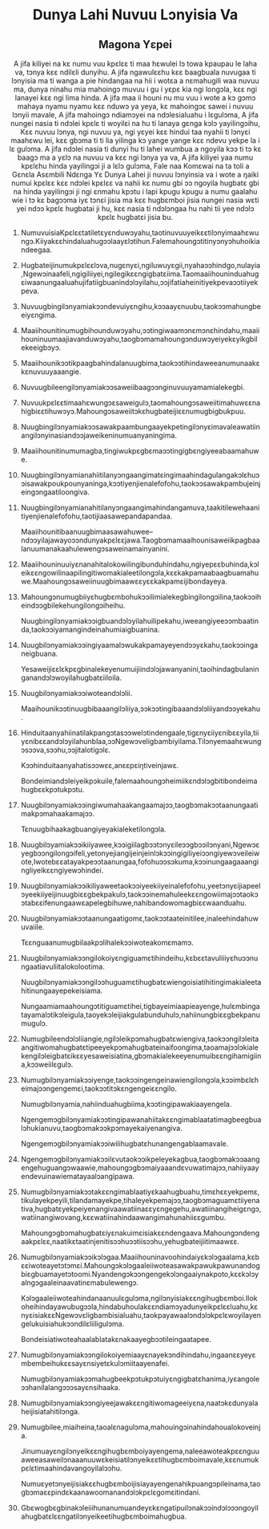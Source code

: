 <h1 align='center'>Dunya Lahi Nuvuu Lɔnyisia Va</h1>
<h2 align='center'>Magona Yɛpei</h2>
<p align='center'>A jifa kiliyei na kɛ numu vuu kpɛlɛɛ ti maa hɛwulei lɔ towa kpaupau le laha va, tɔnya kɛɛ ndilɛli dunyihu.
A jifa ngawulɛɛhu kɛɛ baagbuala nuvugaa ti lɔnyisia ma ti wanga a pie hindangaa na hii i wotɛa a nɛmahugili waa nuvuu ma, dunya ninahu mia mahoingɔ muvuu i gu i yɛpɛ kia ngi longɔla, kɛɛ ngi lanayei kɛɛ ngi lima hinda.
A jifa maa ii houni nu mu vuu i wote a kɔ gɔmɔ mahaya nyamu nyamu kɛɛ nduwɔ ya yeya, kɛ mahoingɔɛ sawei i nuvuu lɔnyii mavale,
A jifa mahoingɔ ndiamɔyei na ndɔlesialuahu i lɛgulɔma,
A jifa nungei nasia ti ndɔlei kpɛlɛ ti woyilɛi na hu ti lanaya gɛnga kɔlɔ yayilingɔihu,
Kɛɛ nuvuu lɔnya, ngi nuvuu ya, ngi yɛyei kɛɛ hindui taa nyahii ti lɔnyɛi maahɛwu lei, kɛɛ gbɔma ti ti lia yilinga kɔ yange yange kɛɛ ndevu yekpe la i lɛ gulɔma.
A jifa ndɔlei nasia ti dunyi hu ti lahei wumbua a ngoyila kɔɔ ti tɔ kɛ baagɔ ma a yɛlɔ na nuvuu va kɛɛ ngi lɔnya ya va,
A jifa kiliyei yaa numu kpɛlɛhu hinda yayilingɔi ji a lɛlɔ gulɔma,
Fale naa
Komɛwai na ta toli a
Gɛnɛla Asɛmbili
Ndɛnga Yɛ
Dunya Lahei ji nuvuu lɔnyinsia va i wote a ŋaiki numui kpɛlɛɛ kɛɛ ndɔlei kpɛlɛɛ va nahii kɛ numu gbi ɔɔ ngoyila hugbatɛ gbi na hinda yayilingɔi ji ngi ɛnmahu kpɔtu i lapi kpugu kpugu a numu gaalahu wie i tɔ kɛ bagɔɔma iyɛ tɔnɛi jisia ma kɛɛ hugbɛmboi jisia nungei nasia wɛti yei ndɔɔ kpɛlɛ hugbatai ji hu, kɛɛ nasia ti ndɔlɔngaa hu nahi tii yee ndɔlɔ kpɛlɛ hugbatɛi jisia bu.</p>
<ol>
  <li>
    <p>NumuvuisiaKpɛlɛɛtatiletɛyɛnduwɔyahu,taotinuvuuyeikɛɛtilɔnyimaahɛwungɔ.Kiiyakɛɛhindaluahugɔɔlaayɛlɔtihun.Falemahoungɔtitinyɔnyɔhuhoikiandeegaa.</p>
  </li>
  <li>
    <p>Hugbateijinumukpɛlɛɛlɔva,nugɛnyɛi,ngiluwuyɛgii,nyahaɔɔhindgo,nulayia,Ngewɔinaafeli,ngigiliiyei,ngilegikɛɛngigbatɛiima.Taomaaiihouninduahugɛiwaanungaaluahujifatiigbuanindɔlɔyilahu,ɔɔjifatiaheinitiyekpevaɔɔtiiyekpeva.</p>
  </li>
  <li>
    <p>Nuvuugbingilɔnyamiakɔɔndevuiyɛngihu,kɔɔaayɛnuubu,taokɔɔmahungbeeiyɛngima.</p>
  </li>
  <li>
    <p>Maaiihounitinumugbihounduwɔyahu,ɔɔtingiwaamɔnɛmɔnɛhindahu,maaiihouninuumaajiavanduwɔyahu,taogbɔmamahoungɔnduwɔyeiyekɛyikgbilekeeigbɔyɔ.</p>
  </li>
  <li>
    <p>Maaiihounikɔɔtikpaagbahindalanuugbima,taokɔɔtihindaweeanumunaakɛkɛnuvuuyaaangie.</p>
  </li>
  <li>
    <p>Nuvuugbileengilɔnyamiakɔɔsaweiibaagɔɔnginuvuuyamamialekegbi.</p>
  </li>
  <li>
    <p>Nuvuukpɛlɛɛtimaahɛwungɔɛsaweigulɔ,taomahoungɔsaweiitimahuwɛɛnahigbiɛɛtihuwɔyɔ.Mahoungɔsaweiitɔkɛhugbateijiɛɛnumugbigbukpuu.</p>
  </li>
  <li>
    <p>Nuugbingilɔnyamiakɔɔsawakpaambungaayekpetingilɔnyɛimavaleawatiinangilɔnyinasiandɔɔjaweikeninumuanyaningima.</p>
  </li>
  <li>
    <p>Maaiihounitinumumagba,tingiwukpɛgbɛmaɔɔtingigbɛngiyeeabaamahuwe.</p>
  </li>
  <li>
    <p>Nuugbingilɔnyamianahiitilanyɔngaangimatɛingimaahindagulangakɔlɛhuɔɔisawakpoukpounyaninga,kɔɔtiyenjienalefofohu,taokɔɔsawakpambujeinjeingɔngaatiloongiva.</p>
  </li>
  <li>
    <p>Nuugbingilɔnyamianahitilanyɔngaangimahindangamuva,taakitilewehaanitiyenjienalefofohu,taotijiaasawepandapandaa.</p>
    <p>Maaiihounitibaanuugbimaasawahuwee–ndɔɔyilajawayoɔɔndunyakpɛlɛɛjawa.Taogbɔmamaaihounisaweiikpagbaalanuumanakaahulewengɔsaweinamainyanini.</p>
  </li>
  <li>
    <p>Maaiihouninuuiyɛnanahitalokowilingibunduhindahu,ngiyepɛɛbuhinda,kɔleikɛɛngowilinaapilingitiwomakialeetilongɔla,kɛɛkakpamaabaagbuamahuwe.Maahoungɔsaweiinuugbimaawɛɛyɛɛkakpamɛijibondayeya.</p>
  </li>
  <li>
    <p>Mahoungɔnumugbiiyɛhugbɛmbohukɔɔilimialekegbingilongɔilina,taokɔɔiheindɔɔgbilekehungilongɔiheihu.</p>
    <p>Nuugbingilɔnyamiakɔɔigbuandɔlɔyilahuilipekahu,iweeangiyeeɔɔmbaatinda,taokɔɔiyamangindeinahumiaigbuanina.</p>
  </li>
  <li>
    <p>Nuugbilɔnyamiakɔɔingiyaamalɔwukakpamayeyendɔɔyɛkahu,taokɔɔinganeigbuana.</p>
    <p>Yesaweijiɛɛlɛkpɛgbinalekeyenumuijiindɔlɔjawanyanini,taoihindagbulaninganandɔlɔwoyilahugbatɛiiloila.</p>
  </li>
  <li>
    <p>Nuugbilɔnyamiakɔɔiwoteandɔlɔlii.</p>
    <p>Maaihounikɔɔtinuugbibaaangilɔliiya,ɔɔkɔɔtingibaaandɔlɔliiyandɔɔyekahu.</p>
  </li>
  <li>
    <p>Hinduitaanyahiinatilakpangɔtasɔɔwelɔtindengaale,tigɛnyɛiiyɛnibɛɛyila,tiiyɛnibɛɛandɔlɔyilahunblaa,ɔɔNgewɔveligbambiyilama.Tilɔnyemaahɛwungɔsɔɔva,sɔɔhu,ɔɔjitalotigɔlɛ.</p>
    <p>Kɔɔhinduitaanyahatisɔɔwɛɛ,anɛɛpɛiŋtiveinjawɛ.</p>
    <p>Bondeimiandɔleiyeikpɔkuile,falemaahoungɔheimiikɛndɔlɔgbitibondeimahugbɛɛkpɔtukpɔtu.</p>
  </li>
  <li>
    <p>Nuugbilɔnyamiakɔɔingiwumahaakangaamajɔɔ,taogbɔmakɔɔtaanungaatimakpɔmahaakamajɔɔ.</p>
    <p>Tɛnuugbihaakagbuangiyeyakialeketilongɔla.</p>
  </li>
  <li>
    <p>Nuugbilɔyamiakɔɔikiiyawee,kɔɔigiilagbɔɔtɔnyɛileɔɔgbɔɔilɔnyani,Ngewɔɛyegbɔɔngilongɔifeli,yetonyejiangijeinjeinlɔkɔɔingigiliyeiɔɔngiyewɔveileiwote,Iwotebɛɛatayakpeɔɔtaanungaa,fofohuɔɔsɔkuma,kɔɔinungaagaaangingliyeikɛɛngiyewɔhindei.</p>
  </li>
  <li>
    <p>Nuugbilɔnyamiakɔɔikiliyaweetaokɔɔiyeekiiyeinalefofohu,yeetɔnyɛijiapeelɔyeekiiyeijinuugbiɛɛgbekpakulɔ,taokɔɔinemahuleekɛɛngowiimajɔɔtaokɔɔtabɛɛifenungaawɛapelegbihuwe,nahibandowomagbiɛɛwaanduahu.</p>
  </li>
  <li>
    <p>Nuugbilɔnyamiakɔɔtaanungaatigomɛ,taokɔɔtaateinitilee,inaleehindahuwuvaiile.</p>
    <p>Tɛɛnguaanumugbilaakpɔlihalekɔɔiwoteakomɛmamɔ.</p>
  </li>
  <li>
    <p>Nuugbilɔnyamiakɔɔngilokoiyɛngiguamɛtihindeihu,kɛbɛɛtavuliiiyɛhuɔɔnungaatiavuliitalokolootima.</p>
    <p>Nuugbilɔnyamiakɔɔngilɔɔhuguamɛtihugbatɛwiengoisiatihitingimakialeetahitinungaayepekeisiama.</p>
    <p>Nungaamiamaahoungɔtitiguamɛtihei,tigbayeimiaapieayenge,hulɛmbingatayamalɔtikɔleigula,taoyekɔleijiakgulabunduhulɔ,nahiinungbiɛɛgbekpanumugulɔ.</p>
  </li>
  <li>
    <p>Numugbileendɔlɔliiangie,ngilɔleikpɔmahugbatɛwiengiva,taokɔɔngilɔleitaangitiwomahugbatɛtipeeyekpɔmahugbateinaifoongima,taoamajɔɔlɔkialekengilɔleigbatɛikɛɛyesaweisiatina,gbɔmakialekeeyenumuibɛɛngihamigiina,kɔɔweiilɛgulɔ.</p>
  </li>
  <li>
    <p>Numugbilɔnyamiakɔɔiyenge,taokɔɔingengeinawiengilongɔla,kɔɔimbɛlɛheimajɔɔngengemɛi,taokɔɔtitɔkɛngengeiɛɛngilo.</p>
    <p>Numugbilɔnyamia,nahiinduahugbiima,kɔɔtingipawakiaayengela.</p>
    <p>Ngengemɔgbilɔnyamiakɔɔtingipawanahiitakɛɛngimablaatatimagbeegbualɔhukianuvu,taogbɔmakɔɔkpɔmayekaiyenangiva.</p>
    <p>Ngengemɔgbilɔnyamiakɔɔiwilihugbatɛhunangengablaamavale.</p>
  </li>
  <li>
    <p>Ngengemɔgbilɔnyamiakɔɔilɛvutaokɔɔikpeleyekagbua,taogbɔmakɔɔaangengehuguangɔwaawie,mahoungɔgbɔmaiyaaandɛvuwatimajɔɔ,nahiiyaayendevuinawiematayaalɔangipawa.</p>
  </li>
  <li>
    <p>Numugbilɔnyamiakɔɔtakɛɛngimablaatiyɛkaahugbuahu,timɛhɛɛyekpemɛ,tikulayekpeyili,tilandamayekpe,tihaleyekpemajɔɔ,taogbɔmaguamɛtiiyenativa,hugbatɛyekpeiyenangivaawatiinaɛɛyɛngegehu,awatiinangiheigɛngɔ,watiinangiwovang,kɛɛwatiinahindaawangimahunahiiɛɛgumbu.</p>
    <p>Mahoungɔgbɔmahugbatɛiyɛnakuimɛisiakɛɛndengaava.Mahoungɔndengaakpɛlɛɛ,naatikɛtaatinjenitisɔɔhuɔɔtiisɔɔhu,yehugbateijiitimaawɛɛ.</p>
  </li>
  <li>
    <p>Numugbilɔnyamiakɔɔikɔlɔgaa.Maaiihouninavoohindaiyɛkɔlɔgaalama,kɛbɛɛiwoteayetɔtɔmɛi.Mahoungɔkɔlɔgaaleiiwoteasawakpawukpawunandogbiɛgbuamayetɔtoomi.Nyandengɔkɔɔngengekɔlɔngaaiynakpoto,kɛɛkɔlɔyalngɔgaaleinaavatinɛmabulewengɔ.</p>
    <p>Kɔlɔgaaleiiwoteahindanaanuulɛgulɔma,ngilɔnyisiakɛɛngihugbɛmboi.Ilokoheihindayawubugɔɔla,hindabuhoulakɛɛndiamɔyadunyeikpɛlɛɛluahu,kɛnyɛisiakɛɛNgewɔvɛligbambisialuahu,taokpayawaalɔndɔlɔkpɛlɛwoyilayengelukuisiahukɔɔndilɛliiligulɔma.</p>
    <p>Bondeisiatiwoteahaalablatakɛnakaayegbɔɔtileingaatapee.</p>
  </li>
  <li>
    <p>Numugbilɔnyamiakɔɔngilokoiyemiaayɛnayekɔndihindahu,ingaanɛɛyeyɛmbembeihukɛɛsayɛnsiyetɛkulɔmiitaayenafei.</p>
    <p>Numugbilɔnyamiakɔɔmahugbeekpɔtukpɔtuiyɛngigbatɛhanima,iyɛangoleɔɔhanilalangɔɔɔsayɛnsihaaka.</p>
  </li>
  <li>
    <p>Numugbilɔnyamiakɔɔngiyeejawakɛɛngitiwomageeiyɛna,naatɔkɛdunyalaheijisiatahitilɔnga.</p>
  </li>
  <li>
    <p>Numugbilee,miaiheina,taoalɛnagulɔma,mahouingɔinahindahoualokoveinja.</p>
    <p>Jinumuayɛngilɔnyeikɛɛngihugbɛmboiyayengema,naleeawoteakpɛɛnguuaweeasaweilɔnaaanuuwɛkeisiatilɔnyeikɛɛtihugbɛmboimavale,kɛɛnumukpɛlɛtimaahindavangoyilalɔɔhu.</p>
    <p>Numuɛyetɔnyeijisiakɛɛhugbɛmboijisiayayengenahikpuangɔpileinama,taogbɔmaɛɛpindɛkaanawoomanandɔlɔkpɛlɛgomɛitindani.</p>
  </li>
  <li>
    <p>Gbɛwogbɛgbinakɔleiiihunanumuandeyɛkɛngatipuilɔnakɔɔindɔlɔɔɔngoyilahugbatɛlɛɛngatilɔnyeikeetihugbɛmboimahugbua.</p>
  </li>
</ol>